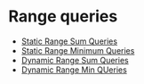 # Range queries

- [Static Range Sum Queries](./static_range_sum.cpp)
- [Static Range Minimum Queries](./static_range_min.cpp)
- [Dynamic Range Sum Queries](./dynamic_range_sum.cpp)
- [Dynamic Range Min QUeries](./dynamic_range_min.cpp)